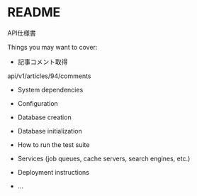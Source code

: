 # README

API仕様書

Things you may want to cover:

* 記事コメント取得

api/v1/articles/94/comments

* System dependencies

* Configuration

* Database creation

* Database initialization

* How to run the test suite

* Services (job queues, cache servers, search engines, etc.)

* Deployment instructions

* ...
